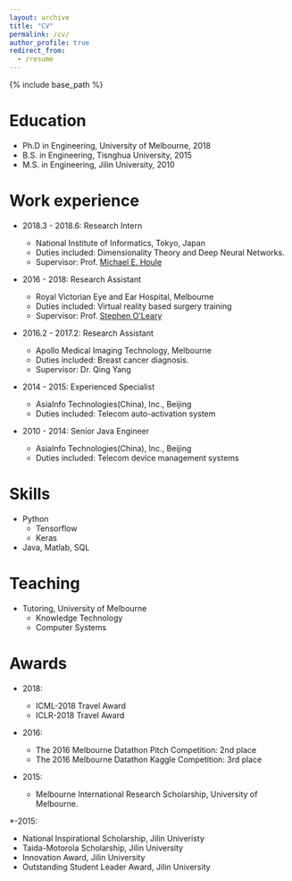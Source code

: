 ```yaml
---
layout: archive
title: "CV"
permalink: /cv/
author_profile: true
redirect_from:
  - /resume
---
```


{% include base_path %}

Education
======
* Ph.D in Engineering, University of Melbourne, 2018
* B.S. in Engineering, Tisnghua University, 2015
* M.S. in Engineering, Jilin University, 2010

Work experience
======
* 2018.3 - 2018.6: Research Intern
  * National Institute of Informatics, Tokyo, Japan
  * Duties included: Dimensionality Theory and Deep Neural Networks.
  * Supervisor: Prof. [Michael E. Houle](http://research.nii.ac.jp/~meh/)

* 2016 - 2018: Research Assistant
  * Royal Victorian Eye and Ear Hospital, Melbourne
  * Duties included: Virtual reality based surgery training
  * Supervisor: Prof. [Stephen O'Leary](https://www.findanexpert.unimelb.edu.au/display/person4669)

* 2016.2 - 2017.2: Research Assistant
  * Apollo Medical Imaging Technology, Melbourne
  * Duties included: Breast cancer diagnosis.
  * Supervisor: Dr. Qing Yang

* 2014 - 2015: Experienced Specialist
  * AsiaInfo Technologies(China), Inc., Beijing
  * Duties included: Telecom auto-activation system

* 2010 - 2014: Senior Java Engineer
  * AsiaInfo Technologies(China), Inc., Beijing
  * Duties included: Telecom device management systems

Skills
======
* Python
  * Tensorflow
  * Keras
* Java, Matlab, SQL

Teaching
======
* Tutoring, University of Melbourne
  * Knowledge Technology
  * Computer Systems

Awards
======
* 2018:
  * ICML-2018 Travel Award
  * ICLR-2018 Travel Award

* 2016:
  * The 2016 Melbourne Datathon Pitch Competition: 2nd place
  * The 2016 Melbourne Datathon Kaggle Competition: 3rd place

* 2015:
  * Melbourne International Research Scholarship, University of Melbourne.

*-2015:
  * National Inspirational Scholarship, Jilin Univeristy
  * Taida-Motorola Scholarship, Jilin University
  * Innovation Award, Jilin University
  * Outstanding Student Leader Award, Jilin University